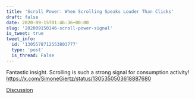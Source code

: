 ```yaml
---
title: 'Scroll Power: When Scrolling Speaks Louder Than Clicks'
draft: false
date: 2020-09-15T01:46:36+00:00
slug: '202009150146-scroll-power-signal'
is_tweet: true
tweet_info:
  id: '1305578712553803777'
  type: 'post'
  is_thread: False
---
```




Fantastic insight. Scrolling is such a strong signal for consumption activity! <https://x.com/SimoneGiertz/status/1305350503618887680>

[Discussion](https://x.com/sytelus/status/1305578712553803777)
